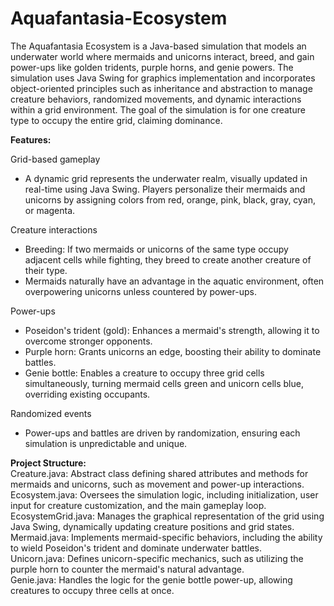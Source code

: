 # Aquafantasia-Ecosystem

The Aquafantasia Ecosystem is a Java-based simulation that models an underwater world where mermaids and unicorns interact, breed, and gain power-ups like golden tridents, purple horns, and genie powers. The simulation uses Java Swing for graphics implementation and incorporates object-oriented principles such as inheritance and abstraction to manage creature behaviors, randomized movements, and dynamic interactions within a grid environment. The goal of the simulation is for one creature type to occupy the entire grid, claiming dominance.

**Features:**  

Grid-based gameplay
- A dynamic grid represents the underwater realm, visually updated in real-time using Java Swing. Players personalize their mermaids and unicorns by assigning colors from red, orange, pink, black, gray, cyan, or magenta.  

Creature interactions
- Breeding: If two mermaids or unicorns of the same type occupy adjacent cells while fighting, they breed to create another creature of their type.  
- Mermaids naturally have an advantage in the aquatic environment, often overpowering unicorns unless countered by power-ups.  

Power-ups
- Poseidon's trident (gold): Enhances a mermaid's strength, allowing it to overcome stronger opponents.
- Purple horn: Grants unicorns an edge, boosting their ability to dominate battles.
- Genie bottle: Enables a creature to occupy three grid cells simultaneously, turning mermaid cells green and unicorn cells blue, overriding existing occupants.  

Randomized events
- Power-ups and battles are driven by randomization, ensuring each simulation is unpredictable and unique.  

**Project Structure:**  
Creature.java: Abstract class defining shared attributes and methods for mermaids and unicorns, such as movement and power-up interactions.  
Ecosystem.java: Oversees the simulation logic, including initialization, user input for creature customization, and the main gameplay loop.  
EcosystemGrid.java: Manages the graphical representation of the grid using Java Swing, dynamically updating creature positions and grid states.  
Mermaid.java: Implements mermaid-specific behaviors, including the ability to wield Poseidon's trident and dominate underwater battles.  
Unicorn.java: Defines unicorn-specific mechanics, such as utilizing the purple horn to counter the mermaid's natural advantage.  
Genie.java: Handles the logic for the genie bottle power-up, allowing creatures to occupy three cells at once.  
